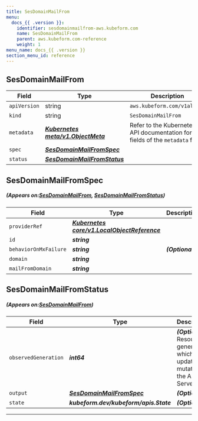```yaml
---
title: SesDomainMailFrom
menu:
  docs_{{ .version }}:
    identifier: sesdomainmailfrom-aws.kubeform.com
    name: SesDomainMailFrom
    parent: aws.kubeform.com-reference
    weight: 1
menu_name: docs_{{ .version }}
section_menu_id: reference
---
```


## SesDomainMailFrom
| Field | Type | Description |
| ------ | ----- | ----------- |
| `apiVersion` | string | `aws.kubeform.com/v1alpha1` |
|    `kind` | string | `SesDomainMailFrom` |
| `metadata` | ***[Kubernetes meta/v1.ObjectMeta](https://kubernetes.io/docs/reference/generated/kubernetes-api/v1.13/#objectmeta-v1-meta)***|Refer to the Kubernetes API documentation for the fields of the `metadata` field.|
| `spec` | ***[SesDomainMailFromSpec](#SesDomainMailFromSpec)***||
| `status` | ***[SesDomainMailFromStatus](#SesDomainMailFromStatus)***||
## SesDomainMailFromSpec
##### (Appears on:[SesDomainMailFrom](#SesDomainMailFrom), [SesDomainMailFromStatus](#SesDomainMailFromStatus))
| Field | Type | Description |
| ------ | ----- | ----------- |
| `providerRef` | ***[Kubernetes core/v1.LocalObjectReference](https://kubernetes.io/docs/reference/generated/kubernetes-api/v1.13/#localobjectreference-v1-core)***||
| `id` | ***string***||
| `behaviorOnMxFailure` | ***string***| ***(Optional)*** |
| `domain` | ***string***||
| `mailFromDomain` | ***string***||
## SesDomainMailFromStatus
##### (Appears on:[SesDomainMailFrom](#SesDomainMailFrom))
| Field | Type | Description |
| ------ | ----- | ----------- |
| `observedGeneration` | ***int64***| ***(Optional)*** Resource generation, which is updated on mutation by the API Server.|
| `output` | ***[SesDomainMailFromSpec](#SesDomainMailFromSpec)***| ***(Optional)*** |
| `state` | ***kubeform.dev/kubeform/apis.State***| ***(Optional)*** |
---
